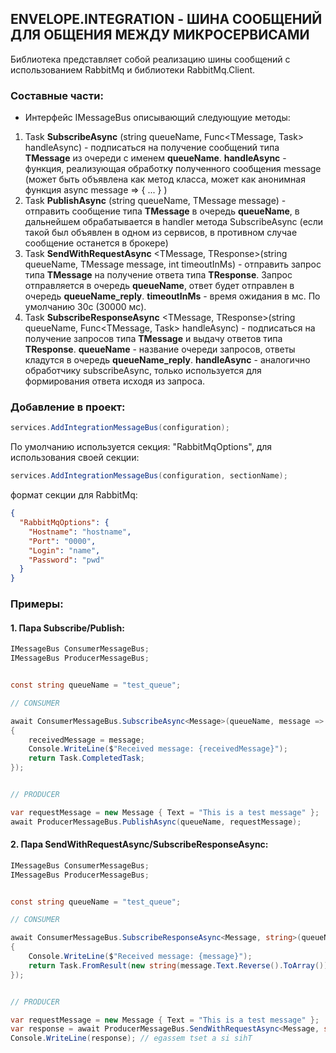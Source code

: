 ## ENVELOPE.INTEGRATION - ШИНА СООБЩЕНИЙ ДЛЯ ОБЩЕНИЯ МЕЖДУ МИКРОСЕРВИСАМИ

Библиотека представляет собой реализацию шины сообщений с использованием RabbitMq и библиотеки RabbitMq.Client.

### Составные части:

- Интерфейс IMessageBus описывающий следующуие методы:
1. Task <b>SubscribeAsync</b> <TMessage>(string queueName,
     Func<TMessage, Task> handleAsync) - подписаться на получение сообщений типа <b>TMessage</b> из очереди с именем <b>queueName</b>. <b>handleAsync</b> - функция, реализующая обработку полученного сообщения message (может быть объявлена как метод класса, может как анонимная функция async message => { ... } )
2. Task <b>PublishAsync</b> <TMessage>(string queueName,
   TMessage message) - отправить сообщение типа <b>TMessage</b> в очередь <b>queueName</b>, в дальнейшем обрабатывается в handler метода SubscribeAsync (если такой был объявлен в одном из сервисов, в противном случае сообщение останется в брокере)
3. Task<TResponse> <b>SendWithRequestAsync</b> <TMessage, TResponse>(string queueName,
   TMessage message,
   int timeoutInMs) - отправить запрос типа <b>TMessage</b> на получение ответа типа <b>TResponse</b>. Запрос отправляется в очередь <b>queueName</b>, ответ будет отправлен в очередь <b>queueName_reply</b>. <b>timeoutInMs</b> - время ожидания в мс. По умолчанию 30с (30000 мс).
4. Task <b>SubscribeResponseAsync</b> <TMessage, TResponse>(string queueName, Func<TMessage, Task<TResponse>> handleAsync) - подписаться на получение запросов типа <b>TMessage</b> и выдачу ответов типа <b>TResponse</b>. <b>queueName</b> - название очереди запросов, ответы кладутся 
в очередь <b>queueName_reply</b>. <b>handleAsync</b> - аналогично обработчику subscribeAsync, только используется для формирования ответа исходя из запроса.

### Добавление в проект:

```csharp
services.AddIntegrationMessageBus(configuration);
```

По умолчанию используется секция: "RabbitMqOptions", для использования своей секции:
```csharp
services.AddIntegrationMessageBus(configuration, sectionName);
```

формат секции для RabbitMq:
```json
{
  "RabbitMqOptions": {
    "Hostname": "hostname",
    "Port": "0000",
    "Login": "name",
    "Password": "pwd"
  }
}
```

### Примеры:

#### 1. Пара Subscribe/Publish:

```csharp
IMessageBus ConsumerMessageBus;
IMessageBus ProducerMessageBus;


const string queueName = "test_queue";

// CONSUMER

await ConsumerMessageBus.SubscribeAsync<Message>(queueName, message =>
{
    receivedMessage = message;
    Console.WriteLine($"Received message: {receivedMessage}");
    return Task.CompletedTask;
});


// PRODUCER

var requestMessage = new Message { Text = "This is a test message" };
await ProducerMessageBus.PublishAsync(queueName, requestMessage);
```

#### 2. Пара SendWithRequestAsync/SubscribeResponseAsync:

```csharp
IMessageBus ConsumerMessageBus;
IMessageBus ProducerMessageBus;


const string queueName = "test_queue";

// CONSUMER

await ConsumerMessageBus.SubscribeResponseAsync<Message, string>(queueName, message =>
{
    Console.WriteLine($"Received message: {message}");
    return Task.FromResult(new string(message.Text.Reverse().ToArray()));
});


// PRODUCER

var requestMessage = new Message { Text = "This is a test message" };
var response = await ProducerMessageBus.SendWithRequestAsync<Message, string>(queueName, requestMessage);
Console.WriteLine(response); // egassem tset a si sihT
```
